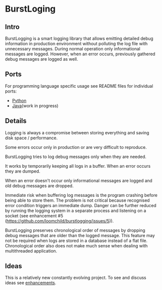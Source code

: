 # BurstLoging

## Intro
BurstLogging is a smart logging library that allows emitting detailed
debug information in production environment without polluting the log file 
with unnecessary messages.
During normal operation only informational messages are logged. 
However, when an error occurs, previously gathered debug messages are logged 
as well.

## Ports
For programming language specific usage see README files for individual ports:
* [Python](python/README.md)
* [Java](java/README.md)(work in progress)

## Details 
Logging is always a compromise between storing everything and saving disk space / performance. 

Some errors occur only in production or are very difficult to reproduce. 

BurstLogging tries to log debug messages only when they are needed. 

It works by temporarily keeping all logs in a buffer. When an error occurs they are dumped.  

When an error doesn't occur only informational messages are logged and old debug messages are dropped.

Immediate risk when buffering log messages is the program crashing before being able to store them. 
The problem is not critical because recognised error condition triggers an immediate dump. 
Danger can be further reduced by running the logging system in a separate process and listening on a socket 
(see enhancement #5 (https://github.com/loomchild/burstlogging/issues/5)).

BurstLogging preserves chronological order of messages by dropping debug messages that are older than the logged message. 
This feature may not be required when logs are stored in a database instead of a flat file. 
Chronological order also does not make much sense when dealing with multithreaded application.

## Ideas
This is a relatively new constantly evolving project. To see and discuss ideas see
[enhancements](https://github.com/loomchild/burstlogging/labels/enhancement).
